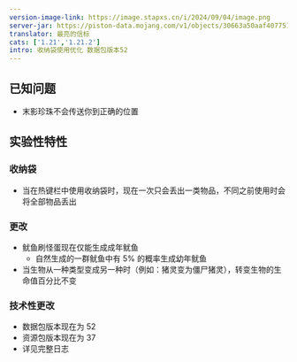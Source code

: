 ```yaml
---
version-image-link: https://image.stapxs.cn/i/2024/09/04/image.png
server-jar: https://piston-data.mojang.com/v1/objects/30663a50aaf407751ae9e704758364ed9433206d/server.jar
translator: 最亮的信标
cats: ['1.21','1.21.2']
intro: 收纳袋使用优化 数据包版本52
---
```

## 已知问题
* 末影珍珠不会传送你到正确的位置

## 实验性特性
### 收纳袋
* 当在热键栏中使用收纳袋时，现在一次只会丢出一类物品，不同之前使用时会将全部物品丢出

### 更改
* 鱿鱼刷怪蛋现在仅能生成成年鱿鱼
    * 自然生成的一群鱿鱼中有 5% 的概率生成幼年鱿鱼
* 当生物从一种类型变成另一种时（例如：猪灵变为僵尸猪灵），转变生物的生命值百分比不变

### 技术性更改
* 数据包版本现在为 52
* 资源包版本现在为 37
* 详见完整日志
